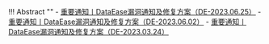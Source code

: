 
!!! Abstract ""
    - [重要通知丨DataEase漏洞通知及修复方案（DE-2023.06.25）](https://mp.weixin.qq.com/s/tsEuEhM9dofgP9XcpsFVAA)
    - [重要通知丨DataEase漏洞通知及修复方案（DE-2023.06.02）](https://mp.weixin.qq.com/s/AtRk9hc6CQLIXEFCji4S3A)
    - [重要通知丨DataEase漏洞通知及修复方案（DE-2023.03.24）](https://mp.weixin.qq.com/s/hsDOVBRKALUx2BuBSTuZog)

